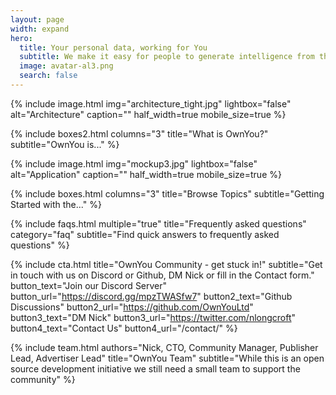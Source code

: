 ```yaml
---
layout: page
width: expand
hero:
  title: Your personal data, working for You
  subtitle: We make it easy for people to generate intelligence from their personal data. They can use that intelligence to access media, get the juiciest discounts on the things they want, when they most want them, and make money. We make it easy for businesses to connect to real people, providing value in exchange for personal data. OwnYou is an open source, decentralized, community of stakeholders. Welcome to the Decentralized Web. Welcome to OwnYou!
  image: avatar-al3.png
  search: false
---
```


<!-- image: OwnYou logo 101.jpg -->

{% include image.html img="architecture_tight.jpg" lightbox="false" alt="Architecture" caption="" half_width=true mobile_size=true %}

{% include boxes2.html columns="3" title="What is OwnYou?" subtitle="OwnYou is..." %}

{% include image.html img="mockup3.jpg" lightbox="false" alt="Application" caption="" half_width=true mobile_size=true %}

{% include boxes.html columns="3" title="Browse Topics" subtitle="Getting Started with the..." %}

{% include faqs.html multiple="true" title="Frequently asked questions" category="faq" subtitle="Find quick answers to frequently asked questions" %}

{% include cta.html
    title="OwnYou Community - get stuck in!"
    subtitle="Get in touch with us on Discord or Github, DM Nick or fill in the Contact form."
    button_text="Join our Discord Server"
    button_url="https://discord.gg/mpzTWASfw7"
    button2_text="Github Discussions"
    button2_url="https://github.com/OwnYouLtd"
    button3_text="DM Nick"
    button3_url="https://twitter.com/nlongcroft"
    button4_text="Contact Us"
    button4_url="/contact/"
%}

<!-- {% include cta.html title="OwnYou Community - get stuck in!" button_text="Contact Us" button_url="/contact/" subtitle="Get in touch with us on Twitter, Discord or use the Contact Us button below. What interests you?" %} -->

{% include team.html authors="Nick, CTO, Community Manager, Publisher Lead, Advertiser Lead" title="OwnYou Team" subtitle="While this is an open source development initiative we still need a small team to support the community" %}

<!--
Publishers, advertisers, financial companies, and many other businesses, of all shapes and sizes, want to get to know you. They all want your personal data. Sometimes that works for you because you want access to the best content, and the goods and services that improve your life. But big tech generates over a trillion dollars a year matching your data to companies wanting a relationship with you. That doesn't make much sense to us. Instead, we want to make it easy for you to generate intelligence from your own personal data. You can use that intelligence to access media, connect to the best deals from all manner of service providers, and get the juiciest discounts on the things you want, when you most want them. We want you to get your share of that trillion dollars a year. Most important, we do not want to replace big tech with another middle man but instead we want to foster an open source development platform  and an equitable, regenerative, community. The OwnYou documentation can help you better understand our mission and goals, and how we think the technology will come together. We want this to remain an open source project. Your contribution will bring OwnYou to life. -->
